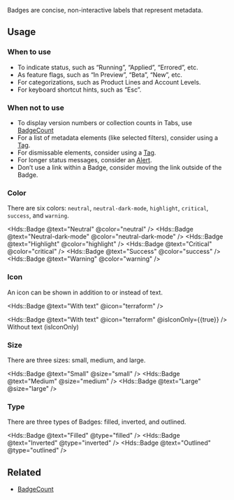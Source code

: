 Badges are concise, non-interactive labels that represent metadata.

## Usage

### When to use

- To indicate status, such as “Running”, “Applied”, “Errored”, etc.
- As feature flags, such as “In Preview”, “Beta”, “New”, etc.
- For categorizations, such as Product Lines and Account Levels.
- For keyboard shortcut hints, such as “Esc”.

### When not to use

- To display version numbers or collection counts in Tabs, use [BadgeCount](/components/badge-count/overview)
- For a list of metadata elements (like selected filters), consider using a [Tag](/components/tag/overview).
- For dismissable elements, consider using a [Tag](/components/tag/overview).
- For longer status messages, consider an [Alert](/components/alert/overview).
- Don’t use a link within a Badge, consider moving the link outside of the Badge.

### Color

There are six colors: `neutral`, `neutral-dark-mode`, `highlight`, `critical`, `success`, and `warning`.

<Hds::Badge @text="Neutral" @color="neutral" />
<Hds::Badge @text="Neutral-dark-mode" @color="neutral-dark-mode" />
<Hds::Badge @text="Highlight" @color="highlight" />
<Hds::Badge @text="Critical" @color="critical" />
<Hds::Badge @text="Success" @color="success" />
<Hds::Badge @text="Warning" @color="warning" />

### Icon

An icon can be shown in addition to or instead of text.

<Hds::Badge @text="With text" @icon="terraform" />

<Hds::Badge @text="With text" @icon="terraform" @isIconOnly={{true}} /> Without text (isIconOnly)

### Size

There are three sizes: small, medium, and large.

<Hds::Badge @text="Small" @size="small" />
<Hds::Badge @text="Medium" @size="medium" />
<Hds::Badge @text="Large" @size="large" />

### Type

There are three types of Badges: filled, inverted, and outlined.

<Hds::Badge @text="Filled" @type="filled" />
<Hds::Badge @text="Inverted" @type="inverted" />
<Hds::Badge @text="Outlined" @type="outlined" />

## Related

- [BadgeCount](/components/badge-count/)
